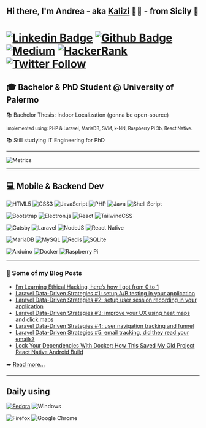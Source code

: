 ## Hi there, I'm Andrea - aka [Kalizi](https://kalizi.dev) 👋🏻 - from Sicily 🌊


# [![Linkedin Badge](https://img.shields.io/badge/-LinkedIn-0077B5?style=flat&logo=Linkedin&logoColor=white&link=https://www.linkedin.com/in/kalizi-dev/)](https://www.linkedin.com/in/kalizi-dev/) [![Github Badge](https://img.shields.io/badge/-Github-242A2D?style=flat&logo=Github&logoColor=white&link=https://github.com/kalizi)](https://github.com/kalizi) [![Medium](https://img.shields.io/badge/-medium-242A2D?style=flat&logo=medium&logoColor=white&link=https://kalizi.medium.com)](https://kalizi.medium.com) [![HackerRank](https://img.shields.io/badge/-Hackerrank-2EC866?style=flat&logo=HackerRank&logoColor=white)](https://www.hackerrank.com/kalizi) [![Twitter Follow](https://img.shields.io/twitter/follow/kalizi_dev?color=1DA1F2&logo=twitter&style=flat)](https://twitter.com/intent/follow?original_referer=https%3A%2F%2Fgithub.com%2Fkalizi&screen_name=kalizi_dev) 

## 🎓 Bachelor & PhD Student @ University of Palermo  

📚 Bachelor Thesis: Indoor Localization (gonna be open-source) 

<small>Implemented using: PHP & Laravel, MariaDB, SVM, k-NN, Raspberry Pi 3b, React Native.</small>

📚 Still studying IT Engineering for PhD

---

![Metrics](https://metrics.lecoq.io/kalizi?template=terminal&languages=1&fortune=1&base=header%2C%20activity%2C%20community%2C%20repositories%2C%20metadata&base.indepth=false&base.hireable=false&base.skip=false&languages=false&languages.ignored=css%2Cforth&languages.limit=8&languages.threshold=0%25&languages.other=false&languages.colors=github&languages.sections=most-used&languages.indepth=false&languages.analysis.timeout=15&languages.analysis.timeout.repositories=7.5&languages.categories=markup%2C%20programming&languages.recent.categories=markup%2C%20programming&languages.recent.load=300&languages.recent.days=14&fortune=false&config.timezone=Europe%2FRome)

---

## 💻 Mobile & Backend Dev

![HTML5](https://img.shields.io/badge/html5-%23E34F26.svg?style=for-the-badge&logo=html5&logoColor=white) ![CSS3](https://img.shields.io/badge/css3-%231572B6.svg?style=for-the-badge&logo=css3&logoColor=white) ![JavaScript](https://img.shields.io/badge/javascript-%23323330.svg?style=for-the-badge&logo=javascript&logoColor=%23F7DF1E) ![PHP](https://img.shields.io/badge/php-%23777BB4.svg?style=for-the-badge&logo=php&logoColor=white) ![Java](https://img.shields.io/badge/java-%23ED8B00.svg?style=for-the-badge&logo=java&logoColor=white) ![Shell Script](https://img.shields.io/badge/shell_script-%23121011.svg?style=for-the-badge&logo=gnu-bash&logoColor=white)

![Bootstrap](https://img.shields.io/badge/bootstrap-%23563D7C.svg?style=for-the-badge&logo=bootstrap&logoColor=white) ![Electron.js](https://img.shields.io/badge/Electron-191970?style=for-the-badge&logo=Electron&logoColor=white) ![React](https://img.shields.io/badge/react-%2320232a.svg?style=for-the-badge&logo=react&logoColor=%2361DAFB) ![TailwindCSS](https://img.shields.io/badge/tailwindcss-%2338B2AC.svg?style=for-the-badge&logo=tailwind-css&logoColor=white)

![Gatsby](https://img.shields.io/badge/Gatsby-%23663399.svg?style=for-the-badge&logo=gatsby&logoColor=white) ![Laravel](https://img.shields.io/badge/laravel-%23FF2D20.svg?style=for-the-badge&logo=laravel&logoColor=white) ![NodeJS](https://img.shields.io/badge/node.js-6DA55F?style=for-the-badge&logo=node.js&logoColor=white) ![React Native](https://img.shields.io/badge/react_native-%2320232a.svg?style=for-the-badge&logo=react&logoColor=%2361DAFB)

![MariaDB](https://img.shields.io/badge/MariaDB-003545?style=for-the-badge&logo=mariadb&logoColor=white) ![MySQL](https://img.shields.io/badge/mysql-%2300f.svg?style=for-the-badge&logo=mysql&logoColor=white) ![Redis](https://img.shields.io/badge/redis-%23DD0031.svg?style=for-the-badge&logo=redis&logoColor=white) ![SQLite](https://img.shields.io/badge/sqlite-%2307405e.svg?style=for-the-badge&logo=sqlite&logoColor=white)

![Arduino](https://img.shields.io/badge/-Arduino-00979D?style=for-the-badge&logo=Arduino&logoColor=white) ![Docker](https://img.shields.io/badge/docker-%230db7ed.svg?style=for-the-badge&logo=docker&logoColor=white) ![Raspberry Pi](https://img.shields.io/badge/-RaspberryPi-C51A4A?style=for-the-badge&logo=Raspberry-Pi)

---

### 📕 Some of my Blog Posts

<!-- BLOG-POST-LIST:START -->
- [I’m Learning Ethical Hacking, here’s how I got from 0 to 1](https://medium.com/geekculture/im-learning-ethical-hacking-here-s-how-i-got-from-0-to-1-9c594ebc75d4)
- [Laravel Data-Driven Strategies #1: setup A/B testing in your application](https://blog.devgenius.io/laravel-data-driven-strategies-1-setup-a-b-testing-in-your-application-83eebf3a9499)
- [Laravel Data-Driven Strategies #2: setup user session recording in your application](https://blog.devgenius.io/laravel-data-driven-strategies-1-setup-a-b-testing-in-your-application-83eebf3a9499)
- [Laravel Data-Driven Strategies #3: improve your UX using heat maps and click maps](https://blog.devgenius.io/laravel-data-driven-strategies-3-improve-your-ux-using-heat-maps-and-click-maps-b5f2d7370959)
- [Laravel Data-Driven Strategies #4: user navigation tracking and funnel](https://blog.devgenius.io/laravel-data-driven-strategies-4-user-navigation-tracking-and-funnel-16fe4c0760b7)
- [Laravel Data-Driven Strategies #5: email tracking, did they read your emails?](https://blog.devgenius.io/laravel-data-driven-strategies-5-email-tracking-did-they-read-your-emails-da86da049ec6)
- [Lock Your Dependencies With Docker: How This Saved My Old Project React Native Android Build](https://medium.com/geekculture/how-docker-saved-my-old-project-react-native-android-build-1edf3fe02f4b)
<!-- BLOG-POST-LIST:END -->

➡️ [Read more...](https://kalizi.medium.com)

---

## Daily using

[![Fedora](https://img.shields.io/badge/Fedora-294172?style=for-the-badge&logo=fedora&logoColor=white)](https://getfedora.org/it/) ![Windows](https://img.shields.io/badge/Windows-0078D6?style=for-the-badge&logo=windows&logoColor=white)

![Firefox](https://img.shields.io/badge/Firefox-FF7139?style=for-the-badge&logo=Firefox-Browser&logoColor=white) ![Google Chrome](https://img.shields.io/badge/Google%20Chrome-4285F4?style=for-the-badge&logo=GoogleChrome&logoColor=white)

